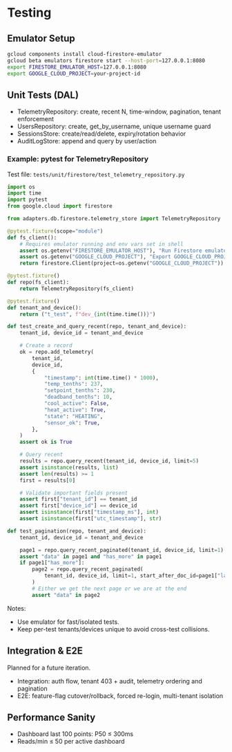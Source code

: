 # Testing

## Emulator Setup

```bash
gcloud components install cloud-firestore-emulator
gcloud beta emulators firestore start --host-port=127.0.0.1:8080
export FIRESTORE_EMULATOR_HOST=127.0.0.1:8080
export GOOGLE_CLOUD_PROJECT=your-project-id
```

## Unit Tests (DAL)

- TelemetryRepository: create, recent N, time-window, pagination, tenant enforcement
- UsersRepository: create, get_by_username, unique username guard
- SessionsStore: create/read/delete, expiry/rotation behavior
- AuditLogStore: append and query by user/action

### Example: pytest for TelemetryRepository

Test file: `tests/unit/firestore/test_telemetry_repository.py`

```python
import os
import time
import pytest
from google.cloud import firestore

from adapters.db.firestore.telemetry_store import TelemetryRepository

@pytest.fixture(scope="module")
def fs_client():
    # Requires emulator running and env vars set in shell
    assert os.getenv("FIRESTORE_EMULATOR_HOST"), "Run Firestore emulator and export FIRESTORE_EMULATOR_HOST"
    assert os.getenv("GOOGLE_CLOUD_PROJECT"), "Export GOOGLE_CLOUD_PROJECT"
    return firestore.Client(project=os.getenv("GOOGLE_CLOUD_PROJECT"))

@pytest.fixture()
def repo(fs_client):
    return TelemetryRepository(fs_client)

@pytest.fixture()
def tenant_and_device():
    return ("t_test", f"dev_{int(time.time())}")

def test_create_and_query_recent(repo, tenant_and_device):
    tenant_id, device_id = tenant_and_device

    # Create a record
    ok = repo.add_telemetry(
        tenant_id,
        device_id,
        {
            "timestamp": int(time.time() * 1000),
            "temp_tenths": 237,
            "setpoint_tenths": 230,
            "deadband_tenths": 10,
            "cool_active": False,
            "heat_active": True,
            "state": "HEATING",
            "sensor_ok": True,
        },
    )
    assert ok is True

    # Query recent
    results = repo.query_recent(tenant_id, device_id, limit=5)
    assert isinstance(results, list)
    assert len(results) >= 1
    first = results[0]

    # Validate important fields present
    assert first["tenant_id"] == tenant_id
    assert first["device_id"] == device_id
    assert isinstance(first["timestamp_ms"], int)
    assert isinstance(first["utc_timestamp"], str)

def test_pagination(repo, tenant_and_device):
    tenant_id, device_id = tenant_and_device

    page1 = repo.query_recent_paginated(tenant_id, device_id, limit=1)
    assert "data" in page1 and "has_more" in page1
    if page1["has_more"]:
        page2 = repo.query_recent_paginated(
            tenant_id, device_id, limit=1, start_after_doc_id=page1["last_doc_id"]
        )
        # Either we get the next page or we are at the end
        assert "data" in page2
```

Notes:
- Use emulator for fast/isolated tests.
- Keep per-test tenants/devices unique to avoid cross-test collisions.

## Integration & E2E

Planned for a future iteration.
- Integration: auth flow, tenant 403 + audit, telemetry ordering and pagination
- E2E: feature-flag cutover/rollback, forced re-login, multi-tenant isolation

## Performance Sanity

- Dashboard last 100 points: P50 ≤ 300ms
- Reads/min ≤ 50 per active dashboard
